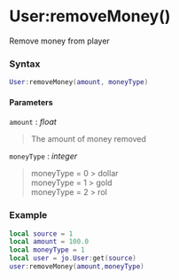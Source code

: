 # User:removeMoney()

Remove money from player

### Syntax
```lua
User:removeMoney(amount, moneyType)
```
#### Parameters
`amount` : *float*
> The amount of money removed
  
`moneyType` : *integer*
> moneyType = 0 > dollar  
> moneyType = 1 > gold  
> moneyType = 2 > rol  

### Example
```lua
local source = 1
local amount = 100.0
local moneyType = 1
local user = jo.User:get(source)
user:removeMoney(amount,moneyType)
```
